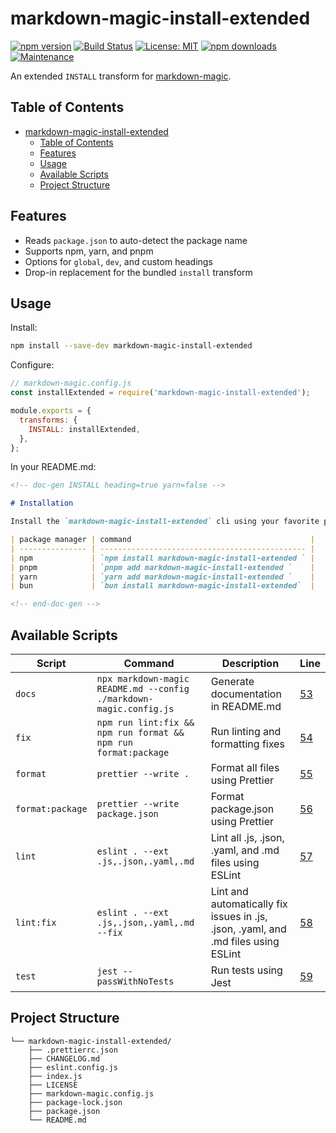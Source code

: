 # markdown-magic-install-extended

[![npm version](https://img.shields.io/npm/v/markdown-magic-install-extended.svg)](https://www.npmjs.com/package/markdown-magic-install-extended) [![Build Status](https://github.com/ioncakephper/markdown-magic-install-extended/actions/workflows/ci.yml/badge.svg)](https://github.com/<your-username>/markdown-magic-install-extended/actions) [![License: MIT](https://img.shields.io/badge/License-MIT-yellow.svg)](LICENSE) [![npm downloads](https://img.shields.io/npm/dm/markdown-magic-install-extended.svg)](https://www.npmjs.com/package/markdown-magic-install-extended) [![Maintenance](https://img.shields.io/badge/Maintained%3F-yes-green.svg)](https://GitHub.com/<your-username>/markdown-magic-install-extended/graphs/commit-activity)

An extended `INSTALL` transform for [markdown-magic](https://www.npmjs.com/package/markdown-magic).

## Table of Contents

<!-- doc-gen TOC -->

- [markdown-magic-install-extended](#markdown-magic-install-extended)
  - [Table of Contents](#table-of-contents)
  - [Features](#features)
  - [Usage](#usage)
  - [Available Scripts](#available-scripts)
  - [Project Structure](#project-structure)
<!-- end-doc-gen -->

## Features

- Reads `package.json` to auto-detect the package name
- Supports npm, yarn, and pnpm
- Options for `global`, `dev`, and custom headings
- Drop-in replacement for the bundled `install` transform

## Usage

Install:

```bash
npm install --save-dev markdown-magic-install-extended
```

Configure:

```js
// markdown-magic.config.js
const installExtended = require('markdown-magic-install-extended');

module.exports = {
  transforms: {
    INSTALL: installExtended,
  },
};
```

In your README.md:

```md
<!-- doc-gen INSTALL heading=true yarn=false -->

# Installation

Install the `markdown-magic-install-extended` cli using your favorite package manager.

| package manager | command                                        |
| --------------- | ---------------------------------------------- |
| npm             | `npm install markdown-magic-install-extended ` |
| pnpm            | `pnpm add markdown-magic-install-extended `    |
| yarn            | `yarn add markdown-magic-install-extended `    |
| bun             | `bun install markdown-magic-install-extended`  |

<!-- end-doc-gen -->
```

## Available Scripts

<!-- doc-gen SCRIPTS -->

| Script           | Command                                                            | Description                                                                        | Line                     |
| ---------------- | ------------------------------------------------------------------ | ---------------------------------------------------------------------------------- | ------------------------ |
| `docs`           | `npx markdown-magic README.md --config ./markdown-magic.config.js` | Generate documentation in README.md                                                | [53](./package.json#L53) |
| `fix`            | `npm run lint:fix && npm run format && npm run format:package`     | Run linting and formatting fixes                                                   | [54](./package.json#L54) |
| `format`         | `prettier --write .`                                               | Format all files using Prettier                                                    | [55](./package.json#L55) |
| `format:package` | `prettier --write package.json`                                    | Format package.json using Prettier                                                 | [56](./package.json#L56) |
| `lint`           | `eslint . --ext .js,.json,.yaml,.md`                               | Lint all .js, .json, .yaml, and .md files using ESLint                             | [57](./package.json#L57) |
| `lint:fix`       | `eslint . --ext .js,.json,.yaml,.md --fix`                         | Lint and automatically fix issues in .js, .json, .yaml, and .md files using ESLint | [58](./package.json#L58) |
| `test`           | `jest --passWithNoTests`                                           | Run tests using Jest                                                               | [59](./package.json#L59) |

<!-- end-doc-gen -->

## Project Structure

<!-- doc-gen fileTree -->

```
└── markdown-magic-install-extended/
    ├── .prettierrc.json
    ├── CHANGELOG.md
    ├── eslint.config.js
    ├── index.js
    ├── LICENSE
    ├── markdown-magic.config.js
    ├── package-lock.json
    ├── package.json
    └── README.md
```

<!-- end-doc-gen -->
